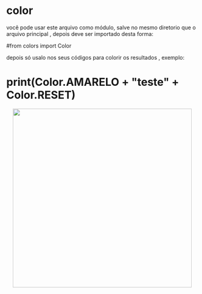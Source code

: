 # color

você pode usar este arquivo como módulo, salve no mesmo diretorio que o arquivo principal , depois deve ser importado desta forma:

#from colors import Color

depois só usalo nos seus códigos para colorir os resultados , exemplo:

# print(Color.AMARELO + "teste" + Color.RESET)

<div>
    <p align="center">
       <img width="470" src="> ![Colors](https://user-images.githubusercontent.com/79322362/153462685-a229f2af-5ec2-4328-86b7-6e3804777a00.png)"> 
    </p>
</div>
